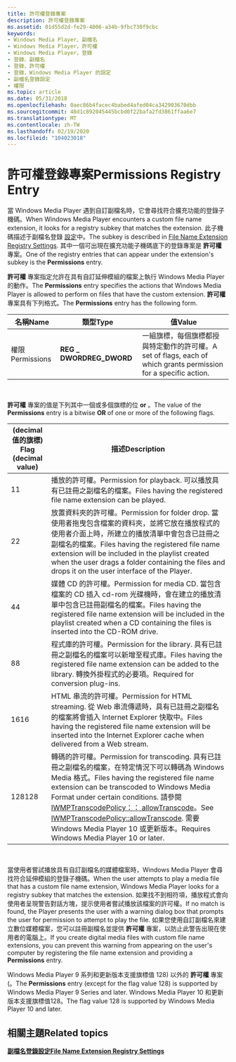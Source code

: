 ```yaml
---
title: 許可權登錄專案
description: 許可權登錄專案
ms.assetid: 01d55d2d-fe29-4006-a34b-9fbc730f9cbc
keywords:
- Windows Media Player、副檔名
- Windows Media Player，許可權
- Windows Media Player，登錄
- 登錄、副檔名
- 登錄，許可權
- 登錄，Windows Media Player 的設定
- 副檔名登錄設定
- 權限
ms.topic: article
ms.date: 05/31/2018
ms.openlocfilehash: 0aec86b4facec4babed4afed04ca342903670dbb
ms.sourcegitcommit: 48d1c892045445bcbd0f22bafa2fd3861ffaa6e7
ms.translationtype: MT
ms.contentlocale: zh-TW
ms.lasthandoff: 02/19/2020
ms.locfileid: "104023018"
---
```

# <a name="permissions-registry-entry"></a><span data-ttu-id="92d04-111">許可權登錄專案</span><span class="sxs-lookup"><span data-stu-id="92d04-111">Permissions Registry Entry</span></span>

<span data-ttu-id="92d04-112">當 Windows Media Player 遇到自訂副檔名時，它會尋找符合擴充功能的登錄子機碼。</span><span class="sxs-lookup"><span data-stu-id="92d04-112">When Windows Media Player encounters a custom file name extension, it looks for a registry subkey that matches the extension.</span></span> <span data-ttu-id="92d04-113">此子機碼描述于副檔名登錄 [設定](file-name-extension-registry-settings.md)中。</span><span class="sxs-lookup"><span data-stu-id="92d04-113">The subkey is described in [File Name Extension Registry Settings](file-name-extension-registry-settings.md).</span></span> <span data-ttu-id="92d04-114">其中一個可出現在擴充功能子機碼底下的登錄專案是 **許可權** 專案。</span><span class="sxs-lookup"><span data-stu-id="92d04-114">One of the registry entries that can appear under the extension's subkey is the **Permissions** entry.</span></span>

<span data-ttu-id="92d04-115">**許可權** 專案指定允許在具有自訂延伸模組的檔案上執行 Windows Media Player 的動作。</span><span class="sxs-lookup"><span data-stu-id="92d04-115">The **Permissions** entry specifies the actions that Windows Media Player is allowed to perform on files that have the custom extension.</span></span> <span data-ttu-id="92d04-116">**許可權** 專案具有下列格式。</span><span class="sxs-lookup"><span data-stu-id="92d04-116">The **Permissions** entry has the following form.</span></span>



| <span data-ttu-id="92d04-117">名稱</span><span class="sxs-lookup"><span data-stu-id="92d04-117">Name</span></span>        | <span data-ttu-id="92d04-118">類型</span><span class="sxs-lookup"><span data-stu-id="92d04-118">Type</span></span>           | <span data-ttu-id="92d04-119">值</span><span class="sxs-lookup"><span data-stu-id="92d04-119">Value</span></span>                                                                  |
|-------------|----------------|------------------------------------------------------------------------|
| <span data-ttu-id="92d04-120">權限</span><span class="sxs-lookup"><span data-stu-id="92d04-120">Permissions</span></span> | <span data-ttu-id="92d04-121">**REG \_ DWORD**</span><span class="sxs-lookup"><span data-stu-id="92d04-121">**REG\_DWORD**</span></span> | <span data-ttu-id="92d04-122">一組旗標，每個旗標都授與特定動作的許可權。</span><span class="sxs-lookup"><span data-stu-id="92d04-122">A set of flags, each of which grants permission for a specific action.</span></span> |



 

<span data-ttu-id="92d04-123">**許可權** 專案的值是下列其中一個或多個旗標的位 **or** 。</span><span class="sxs-lookup"><span data-stu-id="92d04-123">The value of the **Permissions** entry is a bitwise **OR** of one or more of the following flags.</span></span>



| <span data-ttu-id="92d04-124"> (decimal 值的旗標) </span><span class="sxs-lookup"><span data-stu-id="92d04-124">Flag (decimal value)</span></span> | <span data-ttu-id="92d04-125">描述</span><span class="sxs-lookup"><span data-stu-id="92d04-125">Description</span></span>                                                                                                                                                                                                                                                                   |
|----------------------|-------------------------------------------------------------------------------------------------------------------------------------------------------------------------------------------------------------------------------------------------------------------------------|
| <span data-ttu-id="92d04-126">1</span><span class="sxs-lookup"><span data-stu-id="92d04-126">1</span></span>                    | <span data-ttu-id="92d04-127">播放的許可權。</span><span class="sxs-lookup"><span data-stu-id="92d04-127">Permission for playback.</span></span> <span data-ttu-id="92d04-128">可以播放具有已註冊之副檔名的檔案。</span><span class="sxs-lookup"><span data-stu-id="92d04-128">Files having the registered file name extension can be played.</span></span>                                                                                                                                                                                       |
| <span data-ttu-id="92d04-129">2</span><span class="sxs-lookup"><span data-stu-id="92d04-129">2</span></span>                    | <span data-ttu-id="92d04-130">放置資料夾的許可權。</span><span class="sxs-lookup"><span data-stu-id="92d04-130">Permission for folder drop.</span></span> <span data-ttu-id="92d04-131">當使用者拖曳包含檔案的資料夾，並將它放在播放程式的使用者介面上時，所建立的播放清單中會包含已註冊之副檔名的檔案。</span><span class="sxs-lookup"><span data-stu-id="92d04-131">Files having the registered file name extension will be included in the playlist created when the user drags a folder containing the files and drops it on the user interface of the Player.</span></span>                                                      |
| <span data-ttu-id="92d04-132">4</span><span class="sxs-lookup"><span data-stu-id="92d04-132">4</span></span>                    | <span data-ttu-id="92d04-133">媒體 CD 的許可權。</span><span class="sxs-lookup"><span data-stu-id="92d04-133">Permission for media CD.</span></span> <span data-ttu-id="92d04-134">當包含檔案的 CD 插入 cd-rom 光碟機時，會在建立的播放清單中包含已註冊副檔名的檔案。</span><span class="sxs-lookup"><span data-stu-id="92d04-134">Files having the registered file name extension will be included in the playlist created when a CD containing the files is inserted into the CD-ROM drive.</span></span>                                                                                           |
| <span data-ttu-id="92d04-135">8</span><span class="sxs-lookup"><span data-stu-id="92d04-135">8</span></span>                    | <span data-ttu-id="92d04-136">程式庫的許可權。</span><span class="sxs-lookup"><span data-stu-id="92d04-136">Permission for the library.</span></span> <span data-ttu-id="92d04-137">具有已註冊之副檔名的檔案可以新增至程式庫。</span><span class="sxs-lookup"><span data-stu-id="92d04-137">Files having the registered file name extension can be added to the library.</span></span> <span data-ttu-id="92d04-138">轉換外掛程式的必要項。</span><span class="sxs-lookup"><span data-stu-id="92d04-138">Required for conversion plug-ins.</span></span>                                                                                                                                    |
| <span data-ttu-id="92d04-139">16</span><span class="sxs-lookup"><span data-stu-id="92d04-139">16</span></span>                   | <span data-ttu-id="92d04-140">HTML 串流的許可權。</span><span class="sxs-lookup"><span data-stu-id="92d04-140">Permission for HTML streaming.</span></span> <span data-ttu-id="92d04-141">從 Web 串流傳遞時，具有已註冊之副檔名的檔案將會插入 Internet Explorer 快取中。</span><span class="sxs-lookup"><span data-stu-id="92d04-141">Files having the registered file name extension will be inserted into the Internet Explorer cache when delivered from a Web stream.</span></span>                                                                                                            |
| <span data-ttu-id="92d04-142">128</span><span class="sxs-lookup"><span data-stu-id="92d04-142">128</span></span>                  | <span data-ttu-id="92d04-143">轉碼的許可權。</span><span class="sxs-lookup"><span data-stu-id="92d04-143">Permission for transcoding.</span></span> <span data-ttu-id="92d04-144">具有已註冊之副檔名的檔案，在特定情況下可以轉碼為 Windows Media 格式。</span><span class="sxs-lookup"><span data-stu-id="92d04-144">Files having the registered file name extension can be transcoded to Windows Media Format under certain conditions.</span></span> <span data-ttu-id="92d04-145">請參閱 [IWMPTranscodePolicy：： allowTranscode](/previous-versions/windows/desktop/api/wmpservices/nf-wmpservices-iwmptranscodepolicy-allowtranscode)。</span><span class="sxs-lookup"><span data-stu-id="92d04-145">See [IWMPTranscodePolicy::allowTranscode](/previous-versions/windows/desktop/api/wmpservices/nf-wmpservices-iwmptranscodepolicy-allowtranscode).</span></span> <span data-ttu-id="92d04-146">需要 Windows Media Player 10 或更新版本。</span><span class="sxs-lookup"><span data-stu-id="92d04-146">Requires Windows Media Player 10 or later.</span></span> |



 

<span data-ttu-id="92d04-147">當使用者嘗試播放具有自訂副檔名的媒體檔案時，Windows Media Player 會尋找符合延伸模組的登錄子機碼。</span><span class="sxs-lookup"><span data-stu-id="92d04-147">When the user attempts to play a media file that has a custom file name extension, Windows Media Player looks for a registry subkey that matches the extension.</span></span> <span data-ttu-id="92d04-148">如果找不到相符項，播放程式會向使用者呈現警告對話方塊，提示使用者嘗試播放該檔案的許可權。</span><span class="sxs-lookup"><span data-stu-id="92d04-148">If no match is found, the Player presents the user with a warning dialog box that prompts the user for permission to attempt to play the file.</span></span> <span data-ttu-id="92d04-149">如果您使用自訂副檔名來建立數位媒體檔案，您可以註冊副檔名並提供 **許可權** 專案，以防止此警告出現在使用者的電腦上。</span><span class="sxs-lookup"><span data-stu-id="92d04-149">If you create digital media files with custom file name extensions, you can prevent this warning from appearing on the user's computer by registering the file name extension and providing a **Permissions** entry.</span></span>

<span data-ttu-id="92d04-150">Windows Media Player 9 系列和更新版本支援旗標值 128) 以外的 **許可權** 專案 (。</span><span class="sxs-lookup"><span data-stu-id="92d04-150">The **Permissions** entry (except for the flag value 128) is supported by Windows Media Player 9 Series and later.</span></span> <span data-ttu-id="92d04-151">Windows Media Player 10 和更新版本支援旗標值128。</span><span class="sxs-lookup"><span data-stu-id="92d04-151">The flag value 128 is supported by Windows Media Player 10 and later.</span></span>

## <a name="related-topics"></a><span data-ttu-id="92d04-152">相關主題</span><span class="sxs-lookup"><span data-stu-id="92d04-152">Related topics</span></span>

<dl> <dt>

[<span data-ttu-id="92d04-153">**副檔名登錄設定**</span><span class="sxs-lookup"><span data-stu-id="92d04-153">**File Name Extension Registry Settings**</span></span>](file-name-extension-registry-settings.md)
</dt> </dl>

 

 




